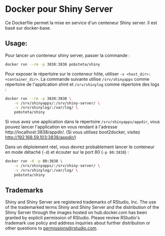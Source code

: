 Docker pour Shiny Server
=======================

Ce Dockerfile permet la mise en service d'un centeneur Shiny server. Il est basé sur docker-base.


## Usage:

Pour lancer un conteneur shiny server, passer la commande :

```sh
docker run --rm -p 3838:3838 pobsteta/shiny
```

Pour exposer le répertoire sur le conteneur hôte, utiliser `-v <host_dir>:<container_dir>`. La commande suivante utilise `/srv/shinyapps` comme répertoire de l'application shint et `/srv/shinylog` comme répertoire des logs :

```sh
docker run --rm -p 3838:3838 \
    -v /srv/shinyapps/:/srv/shiny-server/ \
    -v /srv/shinylog/:/var/log/ \
    pobsteta/shiny
```

Si vous avez une application dans le répertoire `/srv/shinyapps/appdir`, vous pouvez lancer l'application en vous rendant à l'adresse http://localhost:3838/appdir/. (Si vous utilisez boot2docker, visitez http://192.168.59.103:3838/appdir/)

Dans un déploiement réel, vous devrez probablement lancer le conteneur en mode détaché (`-d`) et écouter sur le port 80 (`-p 80:3838`) :

```sh
docker run -d -p 80:3838 \
    -v /srv/shinyapps/:/srv/shiny-server/ \
    -v /srv/shinylog/:/var/log/ \
    pobsteta/shiny
```

## Trademarks

Shiny and Shiny Server are registered trademarks of RStudio, Inc. The use of the trademarked terms Shiny and Shiny Server and the distribution of the Shiny Server through the images hosted on hub.docker.com has been granted by explicit permission of RStudio. Please review RStudio's trademark use policy and address inquiries about further distribution or other questions to permissions@rstudio.com.
